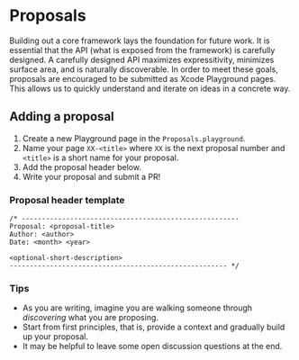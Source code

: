 # Proposals

Building out a core framework lays the foundation for future work. It is essential that the API (what is exposed from the framework) is carefully designed. A carefully designed API maximizes expressitivity, minimizes surface area, and is naturally discoverable. In order to meet these goals, proposals are encouraged to be submitted as Xcode Playground pages. This allows us to quickly understand and iterate on ideas in a concrete way.  

## Adding a proposal

1. Create a new Playground page in the `Proposals.playground`.
2. Name your page `XX-<title>` where `XX` is the next proposal number and `<title>` is a short name for your proposal.
3. Add the proposal header below.
4. Write your proposal and submit a PR! 

### Proposal header template

```
/* ------------------------------------------------------
Proposal: <proposal-title>
Author: <author>
Date: <month> <year>

<optional-short-description>
------------------------------------------------------ */
```

### Tips

- As you are writing, imagine you are walking someone through *discovering* what you are proposing.
- Start from first principles, that is, provide a context and gradually build up your proposal.
- It may be helpful to leave some open discussion questions at the end.
